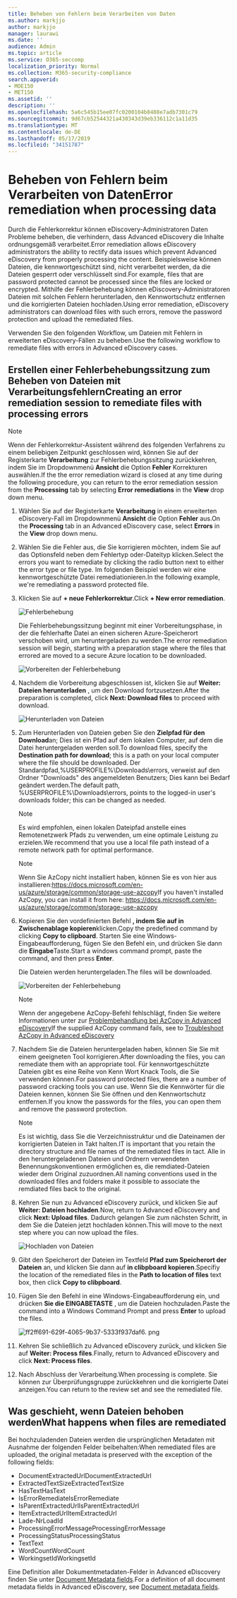 ```yaml
---
title: Beheben von Fehlern beim Verarbeiten von Daten
ms.author: markjjo
author: markjjo
manager: laurawi
ms.date: ''
audience: Admin
ms.topic: article
ms.service: O365-seccomp
localization_priority: Normal
ms.collection: M365-security-compliance
search.appverid:
- MOE150
- MET150
ms.assetid: ''
description: ''
ms.openlocfilehash: 5a6c545b15ee07fc0200104b8408e7adb7301c79
ms.sourcegitcommit: 9d67cb52544321a430343d39eb336112c1a11d35
ms.translationtype: MT
ms.contentlocale: de-DE
ms.lasthandoff: 05/17/2019
ms.locfileid: "34151787"
---
```

# <a name="error-remediation-when-processing-data"></a><span data-ttu-id="71bd0-102">Beheben von Fehlern beim Verarbeiten von Daten</span><span class="sxs-lookup"><span data-stu-id="71bd0-102">Error remediation when processing data</span></span>

<span data-ttu-id="71bd0-103">Durch die Fehlerkorrektur können eDiscovery-Administratoren Daten Probleme beheben, die verhindern, dass Advanced eDiscovery die Inhalte ordnungsgemäß verarbeitet.</span><span class="sxs-lookup"><span data-stu-id="71bd0-103">Error remediation allows eDiscovery administrators the ability to rectify data issues which prevent Advanced eDiscovery from properly processing the content.</span></span> <span data-ttu-id="71bd0-104">Beispielsweise können Dateien, die kennwortgeschützt sind, nicht verarbeitet werden, da die Dateien gesperrt oder verschlüsselt sind.</span><span class="sxs-lookup"><span data-stu-id="71bd0-104">For example, files that are password protected cannot be processed since the files are locked or encrypted.</span></span> <span data-ttu-id="71bd0-105">Mithilfe der Fehlerbehebung können eDiscovery-Administratoren Dateien mit solchen Fehlern herunterladen, den Kennwortschutz entfernen und die korrigierten Dateien hochladen.</span><span class="sxs-lookup"><span data-stu-id="71bd0-105">Using error remediation, eDiscovery administrators can download files with such errors, remove the password protection and upload the remediated files.</span></span>

<span data-ttu-id="71bd0-106">Verwenden Sie den folgenden Workflow, um Dateien mit Fehlern in erweiterten eDiscovery-Fällen zu beheben.</span><span class="sxs-lookup"><span data-stu-id="71bd0-106">Use the following workflow to remediate files with errors in Advanced eDiscovery cases.</span></span>

## <a name="creating-an-error-remediation-session-to-remediate-files-with-processing-errors"></a><span data-ttu-id="71bd0-107">Erstellen einer Fehlerbehebungssitzung zum Beheben von Dateien mit Verarbeitungsfehlern</span><span class="sxs-lookup"><span data-stu-id="71bd0-107">Creating an error remediation session to remediate files with processing errors</span></span>

>[!NOTE]
><span data-ttu-id="71bd0-108">Wenn der Fehlerkorrektur-Assistent während des folgenden Verfahrens zu einem beliebigen Zeitpunkt geschlossen wird, können Sie auf der Registerkarte **Verarbeitung** zur Fehlerbehebungssitzung zurückkehren, indem Sie im Dropdownmenü **Ansicht** die Option **Fehler** Korrekturen auswählen.</span><span class="sxs-lookup"><span data-stu-id="71bd0-108">If the the error remediation wizard is closed at any time during the following procedure, you can return to the error remediation session from the **Processing** tab by selecting **Error remediations** in the **View** drop down menu.</span></span>

1. <span data-ttu-id="71bd0-109">Wählen Sie auf der Registerkarte **Verarbeitung** in einem erweiterten eDiscovery-Fall im Dropdownmenü **Ansicht** die Option **Fehler** aus.</span><span class="sxs-lookup"><span data-stu-id="71bd0-109">On the **Processing** tab in an Advanced eDiscovery case, select **Errors** in the **View** drop down menu.</span></span>

2. <span data-ttu-id="71bd0-110">Wählen Sie die Fehler aus, die Sie korrigieren möchten, indem Sie auf das Optionsfeld neben dem Fehlertyp oder-Dateityp klicken.</span><span class="sxs-lookup"><span data-stu-id="71bd0-110">Select the errors you want to remediate by clicking the radio button next to either the error type or file type.</span></span>  <span data-ttu-id="71bd0-111">Im folgenden Beispiel werden wir eine kennwortgeschützte Datei remediationieren.</span><span class="sxs-lookup"><span data-stu-id="71bd0-111">In the following example, we're remediating a password protected file.</span></span>

3. <span data-ttu-id="71bd0-112">Klicken Sie auf **+ neue Fehlerkorrektur**.</span><span class="sxs-lookup"><span data-stu-id="71bd0-112">Click **+ New error remediation**.</span></span>

    ![Fehlerbehebung](../media/8c2faf1a-834b-44fc-b418-6a18aed8b81a.png)

    <span data-ttu-id="71bd0-114">Die Fehlerbehebungssitzung beginnt mit einer Vorbereitungsphase, in der die fehlerhafte Datei an einen sicheren Azure-Speicherort verschoben wird, um heruntergeladen zu werden.</span><span class="sxs-lookup"><span data-stu-id="71bd0-114">The error remediation session will begin, starting with a preparation stage where the files that errored are moved to a secure Azure location to be downloaded.</span></span>

    ![Vorbereiten der Fehlerbehebung](../media/390572ec-7012-47c4-a6b6-4cbb5649e8a8.png)

4. <span data-ttu-id="71bd0-116">Nachdem die Vorbereitung abgeschlossen ist, klicken Sie auf **Weiter: Dateien herunterladen** , um den Download fortzusetzen.</span><span class="sxs-lookup"><span data-stu-id="71bd0-116">After the preparation is completed, click **Next: Download files** to proceed with download.</span></span>

    ![Herunterladen von Dateien](../media/6ac04b09-8e13-414a-9e24-7c75ba586363.png)

5. <span data-ttu-id="71bd0-118">Zum Herunterladen von Dateien geben Sie den **Zielpfad für den Download**an; Dies ist ein Pfad auf dem lokalen Computer, auf dem die Datei heruntergeladen werden soll.</span><span class="sxs-lookup"><span data-stu-id="71bd0-118">To download files, specify the **Destination path for download**; this is a path on your local computer where the file should be downloaded.</span></span>  <span data-ttu-id="71bd0-119">Der Standardpfad,%USERPROFILE%\Downloads\errors, verweist auf den Ordner "Downloads" des angemeldeten Benutzers; Dies kann bei Bedarf geändert werden.</span><span class="sxs-lookup"><span data-stu-id="71bd0-119">The default path, %USERPROFILE%\Downloads\errors, points to the logged-in user's downloads folder; this can be changed as needed.</span></span>

    >[!NOTE]
    ><span data-ttu-id="71bd0-120">Es wird empfohlen, einen lokalen Dateipfad anstelle eines Remotenetzwerk Pfads zu verwenden, um eine optimale Leistung zu erzielen.</span><span class="sxs-lookup"><span data-stu-id="71bd0-120">We recommend that you use a local file path instead of a remote network path for optimal performance.</span></span>

    > [!NOTE]
    > <span data-ttu-id="71bd0-121">Wenn Sie AzCopy nicht installiert haben, können Sie es von hier aus installieren:https://docs.microsoft.com/en-us/azure/storage/common/storage-use-azcopy</span><span class="sxs-lookup"><span data-stu-id="71bd0-121">If you haven't installed AzCopy, you can install it from here: https://docs.microsoft.com/en-us/azure/storage/common/storage-use-azcopy</span></span>

6. <span data-ttu-id="71bd0-122">Kopieren Sie den vordefinierten Befehl **, indem Sie auf in Zwischenablage kopieren**klicken.</span><span class="sxs-lookup"><span data-stu-id="71bd0-122">Copy the predefined command by clicking **Copy to clipboard**.</span></span> <span data-ttu-id="71bd0-123">Starten Sie eine Windows-Eingabeaufforderung, fügen Sie den Befehl ein, und drücken Sie dann die **Eingabe**Taste.</span><span class="sxs-lookup"><span data-stu-id="71bd0-123">Start a windows command prompt, paste the command, and then press **Enter**.</span></span>  

    <span data-ttu-id="71bd0-124">Die Dateien werden heruntergeladen.</span><span class="sxs-lookup"><span data-stu-id="71bd0-124">The files will be downloaded.</span></span>

    ![Vorbereiten der Fehlerbehebung](../media/f364ab4d-31c5-4375-b69f-650f694a2f69.png)

    > [!NOTE]
    > <span data-ttu-id="71bd0-126">Wenn der angegebene AzCopy-Befehl fehlschlägt, finden Sie weitere Informationen unter zur [Problembehandlung bei AzCopy in Advanced eDiscovery](troubleshooting-azcopy.md)</span><span class="sxs-lookup"><span data-stu-id="71bd0-126">If the supplied AzCopy command fails, see to [Troubleshoot AzCopy in Advanced eDiscovery](troubleshooting-azcopy.md)</span></span>

7. <span data-ttu-id="71bd0-127">Nachdem Sie die Dateien heruntergeladen haben, können Sie Sie mit einem geeigneten Tool korrigieren.</span><span class="sxs-lookup"><span data-stu-id="71bd0-127">After downloading the files, you can remediate them with an appropriate tool.</span></span> <span data-ttu-id="71bd0-128">Für kennwortgeschützte Dateien gibt es eine Reihe von Kenn Wort Knack Tools, die Sie verwenden können.</span><span class="sxs-lookup"><span data-stu-id="71bd0-128">For password protected files, there are a number of password cracking tools you can use.</span></span> <span data-ttu-id="71bd0-129">Wenn Sie die Kennwörter für die Dateien kennen, können Sie Sie öffnen und den Kennwortschutz entfernen.</span><span class="sxs-lookup"><span data-stu-id="71bd0-129">If you know the passwords for the files, you can open them and remove the password protection.</span></span>
    > [!NOTE]
    > <span data-ttu-id="71bd0-130">Es ist wichtig, dass Sie die Verzeichnisstruktur und die Dateinamen der korrigierten Dateien in Takt halten.</span><span class="sxs-lookup"><span data-stu-id="71bd0-130">IT is important that you retain the directory structure and file names of the remediated files in tact.</span></span>  <span data-ttu-id="71bd0-131">Alle in den heruntergeladenen Dateien und Ordnern verwendeten Benennungskonventionen ermöglichen es, die remdiated-Dateien wieder dem Original zuzuordnen.</span><span class="sxs-lookup"><span data-stu-id="71bd0-131">All naming conventions used in the downloaded files and folders make it possible to associate the remdiated files back to the original.</span></span>

8. <span data-ttu-id="71bd0-132">Kehren Sie nun zu Advanced eDiscovery zurück, und klicken Sie auf **Weiter: Dateien hochladen**.</span><span class="sxs-lookup"><span data-stu-id="71bd0-132">Now, return to Advanced eDiscovery and click **Next: Upload files**.</span></span>  <span data-ttu-id="71bd0-133">Dadurch gelangen Sie zum nächsten Schritt, in dem Sie die Dateien jetzt hochladen können.</span><span class="sxs-lookup"><span data-stu-id="71bd0-133">This will move to the next step where you can now upload the files.</span></span>

    ![Hochladen von Dateien](../media/af3d8617-1bab-4ecd-8de0-22e53acba240.png)

9. <span data-ttu-id="71bd0-135">Gibt den Speicherort der Dateien im Textfeld **Pfad zum Speicherort der Dateien** an, und klicken Sie dann auf **in clibpboard kopieren**.</span><span class="sxs-lookup"><span data-stu-id="71bd0-135">Specifiy the location of the remediated files in the **Path to location of files** text box, then click **Copy to clibpboard**.</span></span>

10. <span data-ttu-id="71bd0-136">Fügen Sie den Befehl in eine Windows-Eingabeaufforderung ein, und drücken **Sie die EINGABETASTE** , um die Dateien hochzuladen.</span><span class="sxs-lookup"><span data-stu-id="71bd0-136">Paste the command into a Windows Command Prompt and press **Enter** to upload the files.</span></span>

    ![ff2ff691-629f-4065-9b37-5333f937daf6. png](../media/ff2ff691-629f-4065-9b37-5333f937daf6.png)

11. <span data-ttu-id="71bd0-138">Kehren Sie schließlich zu Advanced eDiscovery zurück, und klicken Sie auf **Weiter: Process files**.</span><span class="sxs-lookup"><span data-stu-id="71bd0-138">Finally, return to Advanced eDiscovery and click **Next: Process files**.</span></span>

12. <span data-ttu-id="71bd0-139">Nach Abschluss der Verarbeitung.</span><span class="sxs-lookup"><span data-stu-id="71bd0-139">When processing is complete.</span></span>  <span data-ttu-id="71bd0-140">Sie können zur Überprüfungsgruppe zurückkehren und die korrigierte Datei anzeigen.</span><span class="sxs-lookup"><span data-stu-id="71bd0-140">You can return to the review set and see the remediated file.</span></span>

## <a name="what-happens-when-files-are-remediated"></a><span data-ttu-id="71bd0-141">Was geschieht, wenn Dateien behoben werden</span><span class="sxs-lookup"><span data-stu-id="71bd0-141">What happens when files are remediated</span></span>

<span data-ttu-id="71bd0-142">Bei hochzuladenden Dateien werden die ursprünglichen Metadaten mit Ausnahme der folgenden Felder beibehalten:</span><span class="sxs-lookup"><span data-stu-id="71bd0-142">When remediated files are uploaded, the original metadata is preserved with the exception of the following fields:</span></span> 

- <span data-ttu-id="71bd0-143">DocumentExtractedUrl</span><span class="sxs-lookup"><span data-stu-id="71bd0-143">DocumentExtractedUrl</span></span>
- <span data-ttu-id="71bd0-144">ExtractedTextSize</span><span class="sxs-lookup"><span data-stu-id="71bd0-144">ExtractedTextSize</span></span>
- <span data-ttu-id="71bd0-145">HasText</span><span class="sxs-lookup"><span data-stu-id="71bd0-145">HasText</span></span>
- <span data-ttu-id="71bd0-146">IsErrorRemediate</span><span class="sxs-lookup"><span data-stu-id="71bd0-146">IsErrorRemediate</span></span>
- <span data-ttu-id="71bd0-147">IsParentExtractedUrl</span><span class="sxs-lookup"><span data-stu-id="71bd0-147">IsParentExtractedUrl</span></span>
- <span data-ttu-id="71bd0-148">ItemExtractedUrl</span><span class="sxs-lookup"><span data-stu-id="71bd0-148">ItemExtractedUrl</span></span>
- <span data-ttu-id="71bd0-149">Lade-Nr</span><span class="sxs-lookup"><span data-stu-id="71bd0-149">LoadId</span></span>
- <span data-ttu-id="71bd0-150">ProcessingErrorMessage</span><span class="sxs-lookup"><span data-stu-id="71bd0-150">ProcessingErrorMessage</span></span>
- <span data-ttu-id="71bd0-151">ProcessingStatus</span><span class="sxs-lookup"><span data-stu-id="71bd0-151">ProcessingStatus</span></span>
- <span data-ttu-id="71bd0-152">Text</span><span class="sxs-lookup"><span data-stu-id="71bd0-152">Text</span></span>
- <span data-ttu-id="71bd0-153">WordCount</span><span class="sxs-lookup"><span data-stu-id="71bd0-153">WordCount</span></span>
- <span data-ttu-id="71bd0-154">WorkingsetId</span><span class="sxs-lookup"><span data-stu-id="71bd0-154">WorkingsetId</span></span>

<span data-ttu-id="71bd0-155">Eine Definition aller Dokumentmetadaten-Felder in Advanced eDiscovery finden Sie unter [Document Metadata fields](document-metadata-fields.md).</span><span class="sxs-lookup"><span data-stu-id="71bd0-155">For a definition of all document metadata fields in Advanced eDiscovery, see [Document metadata fields](document-metadata-fields.md).</span></span>
